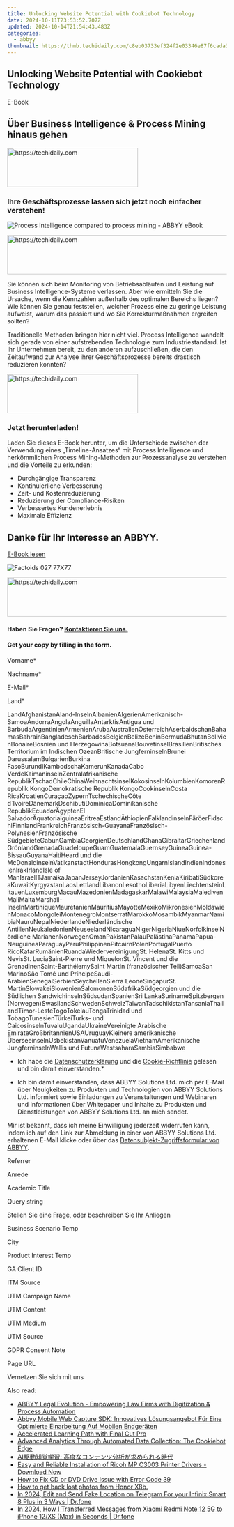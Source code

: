 ```yaml
---
title: Unlocking Website Potential with Cookiebot Technology
date: 2024-10-11T23:53:52.707Z
updated: 2024-10-14T21:54:43.483Z
categories:
  - abbyy
thumbnail: https://thmb.techidaily.com/c8eb03733ef324f2e03346e87f6cada30d7b235c94f4a554171c0d3d8d2b2eb3.jpg
---
```


## Unlocking Website Potential with Cookiebot Technology

E-Book

## Über Business Intelligence & Process Mining hinaus gehen

<!-- affiliate ads begin -->
<a href="https://aligracehair.sjv.io/c/5597632/1934288/19272" target="_top" id="1934288">
  <img src="//a.impactradius-go.com/display-ad/19272-1934288" border="0" alt="https://techidaily.com" width="300" height="90"/>
</a>
<img height="0" width="0" src="https://aligracehair.sjv.io/i/5597632/1934288/19272" style="position:absolute;visibility:hidden;" border="0" />
<!-- affiliate ads end -->

### Ihre Geschäftsprozesse lassen sich jetzt noch einfacher verstehen!

![Process Intelligence compared to process mining - ABBYY eBook](https://static1.abbyy.com/abbyycommedia/25200/34b-businessintelligenceandprocessmining-ebook-de-360x232.jpg)

<!-- affiliate ads begin -->
<a href="https://aligracehair.sjv.io/c/5597632/2087267/19272" target="_top" id="2087267">
  <img src="//a.impactradius-go.com/display-ad/19272-2087267" border="0" alt="https://techidaily.com" width="728" height="90"/>
</a>
<img height="0" width="0" src="https://aligracehair.sjv.io/i/5597632/2087267/19272" style="position:absolute;visibility:hidden;" border="0" />
<!-- affiliate ads end -->

Sie können sich beim Monitoring von Betriebsabläufen und Leistung auf Business Intelligence-Systeme verlassen. Aber wie ermitteln Sie die Ursache, wenn die Kennzahlen außerhalb des optimalen Bereichs liegen? Wie können Sie genau feststellen, welcher Prozess eine zu geringe Leistung aufweist, warum das passiert und wo Sie Korrekturmaßnahmen ergreifen sollten?

Traditionelle Methoden bringen hier nicht viel. Process Intelligence wandelt sich gerade von einer aufstrebenden Technologie zum Industriestandard. Ist Ihr Unternehmen bereit, zu den anderen aufzuschließen, die den Zeitaufwand zur Analyse ihrer Geschäftsprozesse bereits drastisch reduzieren konnten?

<!-- affiliate ads begin -->
<a href="https://aligracehair.sjv.io/c/5597632/1902304/19272" target="_top" id="1902304">
  <img src="//a.impactradius-go.com/display-ad/19272-1902304" border="0" alt="https://techidaily.com" width="300" height="90"/>
</a>
<img height="0" width="0" src="https://aligracehair.sjv.io/i/5597632/1902304/19272" style="position:absolute;visibility:hidden;" border="0" />
<!-- affiliate ads end -->

### Jetzt herunterladen!

Laden Sie dieses E-Book herunter, um die Unterschiede zwischen der Verwendung eines „Timeline-Ansatzes“ mit Process Intelligence und herkömmlichen Process Mining-Methoden zur Prozessanalyse zu verstehen und die Vorteile zu erkunden:

* Durchgängige Transparenz
* Kontinuierliche Verbesserung
* Zeit- und Kostenreduzierung
* Reduzierung der Compliance-Risiken
* Verbessertes Kundenerlebnis
* Maximale Effizienz

## Danke für Ihr Interesse an ABBYY.

[E-Book lesen](https://digital.abbyy.com/hubfs/content/ebook-business-intelligence-and-process-mining-de.pdf "E-Book lesen") 

![Factoids 027 77X77](https://static4.abbyy.com/abbyycommedia/31652/factoids-027-77x77.svg)

<!-- affiliate ads begin -->
<a href="https://appsumo.8odi.net/c/5597632/2087390/7443" target="_top" id="2087390">
  <img src="//a.impactradius-go.com/display-ad/7443-2087390" border="0" alt="https://techidaily.com" width="728" height="90"/>
</a>
<img height="0" width="0" src="https://appsumo.8odi.net/i/5597632/2087390/7443" style="position:absolute;visibility:hidden;" border="0" />
<!-- affiliate ads end -->

#### Haben Sie Fragen? [Kontaktieren Sie uns.](https://tools.techidaily.com/abbyy/products/)

#### Get your copy by filling in the form.

Vorname\*

Nachname\*

E-Mail\*

Land\*

LandAfghanistanAland-InselnAlbanienAlgerienAmerikanisch-SamoaAndorraAngolaAnguillaAntarktisAntigua und BarbudaArgentinienArmenienArubaAustralienÖsterreichAserbaidschanBahamasBahrainBangladeschBarbadosBelgienBelizeBeninBermudaBhutanBolivienBonaireBosnien und HerzegowinaBotsuanaBouvetinselBrasilienBritisches Territorium im Indischen OzeanBritische JungferninselnBrunei DarussalamBulgarienBurkina FasoBurundiKambodschaKamerunKanadaCabo VerdeKaimaninselnZentralafrikanische RepublikTschadChileChinaWeihnachtsinselKokosinselnKolumbienKomorenRepublik KongoDemokratische Republik KongoCookinselnCosta RicaKroatienCuraçaoZypernTschechischeCôte d\`IvoireDänemarkDschibutiDominicaDominikanische RepublikEcuadorÄgyptenEl SalvadorÄquatorialguineaEritreaEstlandÄthiopienFalklandinselnFäröerFidschiFinnlandFrankreichFranzösisch-GuayanaFranzösisch-PolynesienFranzösische SüdgebieteGabunGambiaGeorgienDeutschlandGhanaGibraltarGriechenlandGrönlandGrenadaGuadeloupeGuamGuatemalaGuernseyGuineaGuinea-BissauGuyanaHaitiHeard und die McDonaldinselnVatikanstadtHondurasHongkongUngarnIslandIndienIndonesienIrakIrlandIsle of ManIsraelITJamaikaJapanJerseyJordanienKasachstanKeniaKiribatiSüdkoreaKuwaitKyrgyzstanLaosLettlandLibanonLesothoLiberiaLibyenLiechtensteinLitauenLuxemburgMacauMazedonienMadagaskarMalawiMalaysiaMaledivenMaliMaltaMarshall-InselnMartiniqueMauretanienMauritiusMayotteMexikoMikronesienMoldawienMonacoMongoleiMontenegroMontserratMarokkoMosambikMyanmarNamibiaNauruNepalNiederlandeNiederländische AntillenNeukaledonienNeuseelandNicaraguaNigerNigeriaNiueNorfolkinselNördliche MarianenNorwegenOmanPakistanPalauPalästinaPanamaPapua-NeuguineaParaguayPeruPhilippinenPitcairnPolenPortugalPuerto RicoKatarRumänienRuandaWiedervereinigungSt. HelenaSt. Kitts und NevisSt. LuciaSaint-Pierre und MiquelonSt. Vincent und die GrenadinenSaint-BarthélemySaint Martin (französischer Teil)SamoaSan MarinoSão Tomé und PríncipeSaudi-ArabienSenegalSerbienSeychellenSierra LeoneSingapurSt. MartinSlowakeiSlowenienSalomonenSüdafrikaSüdgeorgien und die Südlichen SandwichinselnSüdsudanSpanienSri LankaSurinameSpitzbergen (Norwegen)SwasilandSchwedenSchweizTaiwanTadschikistanTansaniaThailandTimor-LesteTogoTokelauTongaTrinidad und TobagoTunesienTürkeiTurks- und CaicosinselnTuvaluUgandaUkraineVereinigte Arabische EmirateGroßbritannienUSAUruguayKleinere amerikanische ÜberseeinselnUsbekistanVanuatuVenezuelaVietnamAmerikanische JungferninselnWallis und FutunaWestsaharaSambiaSimbabwe

* Ich habe die [Datenschutzerklärung](https://tools.techidaily.com/abbyy/products/) und die [Cookie-Richtlinie](https://tools.techidaily.com/abbyy/products/) gelesen und bin damit einverstanden.\*

* Ich bin damit einverstanden, dass ABBYY Solutions Ltd. mich per E-Mail über Neuigkeiten zu Produkten und Technologien von ABBYY Solutions Ltd. informiert sowie Einladungen zu Veranstaltungen und Webinaren und Informationen über Whitepaper und Inhalte zu Produkten und Dienstleistungen von ABBYY Solutions Ltd. an mich sendet.  
    
Mir ist bekannt, dass ich meine Einwilligung jederzeit widerrufen kann, indem ich auf den Link zur Abmeldung in einer von ABBYY Solutions Ltd. erhaltenen E-Mail klicke oder über das [Datensubjekt-Zugriffsformular von ABBYY](https://tools.techidaily.com/abbyy/products/).

Referrer

Anrede

Academic Title

Query string

Stellen Sie eine Frage, oder beschreiben Sie Ihr Anliegen

Business Scenario Temp

City

Product Interest Temp

GA Client ID

ITM Source

UTM Campaign Name

UTM Content

UTM Medium

UTM Source

GDPR Consent Note

Page URL

Vernetzen Sie sich mit uns

<ins class="adsbygoogle"
     style="display:block"
     data-ad-format="autorelaxed"
     data-ad-client="ca-pub-7571918770474297"
     data-ad-slot="1223367746"></ins>

<ins class="adsbygoogle"
     style="display:block"
     data-ad-client="ca-pub-7571918770474297"
     data-ad-slot="8358498916"
     data-ad-format="auto"
     data-full-width-responsive="true"></ins>

<span class="atpl-alsoreadstyle">Also read:</span>
<div><ul>
<li><a href="https://solve-marvelous.techidaily.com/abbyy-legal-evolution-empowering-law-firms-with-digitization-and-process-automation/"><u>ABBYY Legal Evolution - Empowering Law Firms with Digitization & Process Automation</u></a></li>
<li><a href="https://solve-marvelous.techidaily.com/abbyy-mobile-web-capture-sdk-innovatives-losungsangebot-fur-eine-optimierte-einarbeitung-auf-mobilen-endgeraten/"><u>Abbyy Mobile Web Capture SDK: Innovatives Lösungsangebot Für Eine Optimierte Einarbeitung Auf Mobilen Endgeräten</u></a></li>
<li><a href="https://fox-http.techidaily.com/accelerated-learning-path-with-final-cut-pro/"><u>Accelerated Learning Path with Final Cut Pro</u></a></li>
<li><a href="https://solve-marvelous.techidaily.com/advanced-analytics-through-automated-data-collection-the-cookiebot-edge/"><u>Advanced Analytics Through Automated Data Collection: The Cookiebot Edge</u></a></li>
<li><a href="https://solve-marvelous.techidaily.com/ai/"><u>AI駆動知覚学習: 高度なコンテンツ分析が求められる時代</u></a></li>
<li><a href="https://hardware-updates.techidaily.com/easy-and-reliable-installation-of-ricoh-mp-c3003-printer-drivers-download-now/"><u>Easy and Reliable Installation of Ricoh MP C3003 Printer Drivers - Download Now</u></a></li>
<li><a href="https://techidaily.com/how-to-fix-cd-or-dvd-drive-issue-with-error-code-39/"><u>How to Fix CD or DVD Drive Issue with Error Code 39</u></a></li>
<li><a href="https://blog-min.techidaily.com/how-to-get-back-lost-photos-from-honor-x8b-by-fonelab-android-recover-photos/"><u>How to get back lost photos from Honor X8b.</u></a></li>
<li><a href="https://location-social.techidaily.com/in-2024-edit-and-send-fake-location-on-telegram-for-your-infinix-smart-8-plus-in-3-ways-drfone-by-drfone-virtual-android/"><u>In 2024, Edit and Send Fake Location on Telegram For your Infinix Smart 8 Plus in 3 Ways | Dr.fone</u></a></li>
<li><a href="https://android-transfer.techidaily.com/in-2024-how-i-transferred-messages-from-xiaomi-redmi-note-12-5g-to-iphone-12xs-max-in-seconds-drfone-by-drfone-transfer-from-android-transfer-from-android/"><u>In 2024, How I Transferred Messages from Xiaomi Redmi Note 12 5G to iPhone 12/XS (Max) in Seconds | Dr.fone</u></a></li>
</ul></div>

